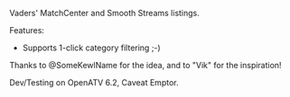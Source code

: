 Vaders' MatchCenter and Smooth Streams listings.

Features:

* Supports 1-click category filtering ;-)

Thanks to @SomeKewlName for the idea, and to "Vik" for the inspiration!

Dev/Testing on OpenATV 6.2, Caveat Emptor.
